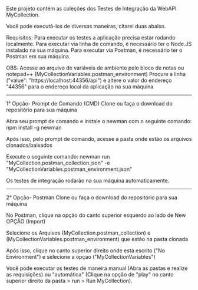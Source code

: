Este projeto contém as coleções dos Testes de Integração da WebAPI MyCollection.

Você pode executá-los de diversas maneiras, citarei duas abaixo.

Requisitos: Para executar os testes a aplicação precisa estar rodando localmente. Para executar via linha de comando, é necessário ter o Node.JS instalado na sua máquina. Para executar via Postman, é necessário ter o Postman em sua máquina.

OBS: Acesse ao arquivo de variáveis de ambiente pelo bloco de notas ou notepad++ (MyCollectionVariables.postman_environment)
Procure a linha ("value": "https://localhost:44356/api") e altere o valor do endereço "44356" para o endereço local da aplicação na sua máquina

---------------------------------------------------------

1° Opção- Prompt de Comando (CMD)
Clone ou faça o download do repositório para sua máquina

Abra seu prompt de comando e instale o newman com o seguinte comando: npm install -g newman

Após isso, pelo prompt de comando, acesse a pasta onde estão os arquivos clonados/baixados

Execute o seguinte comando: newman run "MyCollection.postman_collection.json" -e "MyCollectionVariables.postman_environment.json"

Os testes de integração rodarão na sua máquina automaticamente.
 
 ----------------------------------------------------------

2° Opção- Postman
Clone ou faça o download do repositório para sua máquina

No Postman, clique na opção do canto superior esquerdo ao lado de New OPÇÃO (Import)

Selecione os Arquivos (MyCollection.postman_collection) e (MyCollectionVariables.postman_environment) que estão na pasta clonada

Após isso, clique no canto superior direito onde está escrito ("No Environment") e selecione a opçao ("MyCollectionVariables")

Você pode executar os testes de maneira manual (Abra as pastas e realize as requisições) ou "automática" (Clique na opção de "play" no canto superior direito da pasta > run > Run MyCollection).
